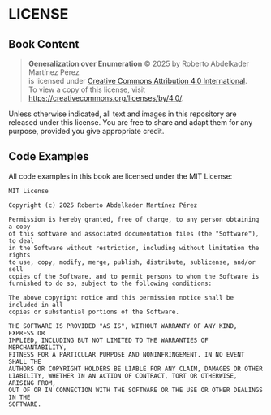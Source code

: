 # LICENSE

## Book Content

> **Generalization over Enumeration** © 2025 by Roberto Abdelkader Martínez Pérez  
> is licensed under [Creative Commons Attribution 4.0 International](https://creativecommons.org/licenses/by/4.0/).  
> To view a copy of this license, visit <https://creativecommons.org/licenses/by/4.0/>.

Unless otherwise indicated, all text and images in this repository are released under this license. You are free to share and adapt them for any purpose, provided you give appropriate credit.

## Code Examples

All code examples in this book are licensed under the MIT License:

```
MIT License

Copyright (c) 2025 Roberto Abdelkader Martínez Pérez

Permission is hereby granted, free of charge, to any person obtaining a copy
of this software and associated documentation files (the "Software"), to deal
in the Software without restriction, including without limitation the rights
to use, copy, modify, merge, publish, distribute, sublicense, and/or sell
copies of the Software, and to permit persons to whom the Software is
furnished to do so, subject to the following conditions:

The above copyright notice and this permission notice shall be included in all
copies or substantial portions of the Software.

THE SOFTWARE IS PROVIDED "AS IS", WITHOUT WARRANTY OF ANY KIND, EXPRESS OR
IMPLIED, INCLUDING BUT NOT LIMITED TO THE WARRANTIES OF MERCHANTABILITY,
FITNESS FOR A PARTICULAR PURPOSE AND NONINFRINGEMENT. IN NO EVENT SHALL THE
AUTHORS OR COPYRIGHT HOLDERS BE LIABLE FOR ANY CLAIM, DAMAGES OR OTHER
LIABILITY, WHETHER IN AN ACTION OF CONTRACT, TORT OR OTHERWISE, ARISING FROM,
OUT OF OR IN CONNECTION WITH THE SOFTWARE OR THE USE OR OTHER DEALINGS IN THE
SOFTWARE.
```
